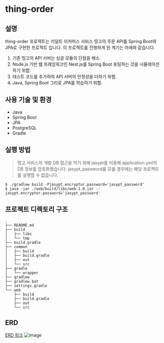 # thing-order

## 설명

thing-order 프로젝트는 키덜트 이커머스 서비스 띵고의 주문 API를 Spring Boot와 JPA로 구현한 프로젝트 입니다.
이 프로젝트를 진행하게 된 계기는 아래와 같습니다.

1. 기존 띵고의 API 서버는 싱글 모듈의 단점을 해소.
2. Node.js 기반 웹 프레임워크인 Nest.js를 Spring Boot 포팅하는 것을 시뮬레이션 하기 위함.
3. 테스트 코드를 추가하여 API 서버의 안정성을 더하기 위함.
4. Java, Spring Boot 그리로 JPA를 학습하기 위함.

## 사용 기술 및 환경

- Java
- Spring Boot
- JPA
- PostgreSQL
- Gradle

## 실행 방법

> 띵고 서비스의 개발 DB 접근을 막기 위해 jasypt를 이용해 application.yml의 DB 정보를 암호화했습니다.
> jasypt_password를 모를 경우에는 해당 프로젝트를 실행할 수 없습니다.

```shell
$ ./gradlew build -Pjasypt.encryptor.password='jasypt_password'
$ java -jar ./web/build/libs/web-1.0.jar --jasypt.encryptor.password='jasypt_password'
```

## 프로젝트 디렉토리 구조

```text
.
├── README.md
├── build
│   ├── libs
│   └── tmp
├── build.gradle
├── common
│   ├── build
│   ├── build.gradle
│   ├── out
│   └── src
├── gradle
│   └── wrapper
├── gradlew
├── gradlew.bat
├── settings.gradle
└── web
    ├── build
    ├── build.gradle
    ├── out
    └── src
```

## ERD

[ERD 링크]()
![image](https://github.com/hwibaski/java-problem-solving/assets/85930725/ed2e66f9-016e-4b04-a629-c4230527e9a0)
